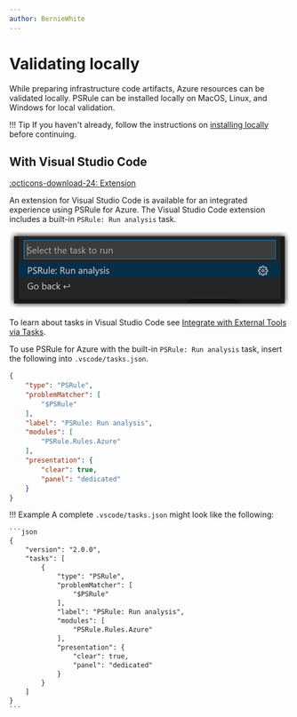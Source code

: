 ```yaml
---
author: BernieWhite
---
```


# Validating locally

While preparing infrastructure code artifacts, Azure resources can be validated locally.
PSRule can be installed locally on MacOS, Linux, and Windows for local validation.

!!! Tip
    If you haven't already, follow the instructions on [installing locally][1] before continuing.

  [1]: install-instructions.md#installinglocally

## With Visual Studio Code

[:octicons-download-24: Extension][2]

An extension for Visual Studio Code is available for an integrated experience using PSRule for Azure.
The Visual Studio Code extension includes a built-in `PSRule: Run analysis` task.

<p align="center">
  <img src="https://raw.githubusercontent.com/microsoft/PSRule-vscode/main/docs/images/tasks-provider.png" alt="Built-in tasks shown in task list" />
</p>

To learn about tasks in Visual Studio Code see [Integrate with External Tools via Tasks][3].

To use PSRule for Azure with the built-in `PSRule: Run analysis` task, insert the following into `.vscode/tasks.json`.

```json
{
    "type": "PSRule",
    "problemMatcher": [
        "$PSRule"
    ],
    "label": "PSRule: Run analysis",
    "modules": [
        "PSRule.Rules.Azure"
    ],
    "presentation": {
        "clear": true,
        "panel": "dedicated"
    }
}
```

!!! Example
    A complete `.vscode/tasks.json` might look like the following:

    ```json
    {
        "version": "2.0.0",
        "tasks": [
            {
                "type": "PSRule",
                "problemMatcher": [
                    "$PSRule"
                ],
                "label": "PSRule: Run analysis",
                "modules": [
                    "PSRule.Rules.Azure"
                ],
                "presentation": {
                    "clear": true,
                    "panel": "dedicated"
                }
            }
        ]
    }
    ```

  [2]: https://marketplace.visualstudio.com/items?itemName=bewhite.psrule-vscode
  [3]: https://code.visualstudio.com/docs/editor/tasks
